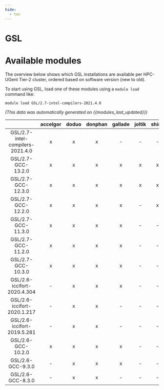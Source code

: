 ```yaml
---
hide:
  - toc
---
```


GSL
===

# Available modules


The overview below shows which GSL installations are available per HPC-UGent Tier-2 cluster, ordered based on software version (new to old).

To start using GSL, load one of these modules using a `module load` command like:

```shell
module load GSL/2.7-intel-compilers-2021.4.0
```

*(This data was automatically generated on {{modules_last_updated}})*  

| |accelgor|doduo|donphan|gallade|joltik|shinx|skitty|
| :---: | :---: | :---: | :---: | :---: | :---: | :---: | :---: |
|GSL/2.7-intel-compilers-2021.4.0|x|x|x|-|-|-|-|
|GSL/2.7-GCC-13.2.0|x|x|x|x|x|x|x|
|GSL/2.7-GCC-12.3.0|x|x|x|x|x|x|x|
|GSL/2.7-GCC-12.2.0|x|x|x|x|-|x|-|
|GSL/2.7-GCC-11.3.0|x|x|x|x|-|-|-|
|GSL/2.7-GCC-11.2.0|x|x|x|x|-|-|-|
|GSL/2.7-GCC-10.3.0|x|x|x|x|-|-|-|
|GSL/2.6-iccifort-2020.4.304|-|x|x|x|-|-|-|
|GSL/2.6-iccifort-2020.1.217|-|x|x|-|-|-|-|
|GSL/2.6-iccifort-2019.5.281|-|x|x|-|-|-|-|
|GSL/2.6-GCC-10.2.0|x|x|x|x|-|-|-|
|GSL/2.6-GCC-9.3.0|-|x|x|x|-|-|-|
|GSL/2.6-GCC-8.3.0|-|x|x|-|-|-|-|
